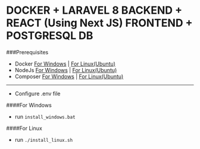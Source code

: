 # DOCKER + LARAVEL 8 BACKEND + REACT (Using Next JS) FRONTEND + POSTGRESQL DB

###Prerequisites
* Docker [For Windows](https://docs.docker.com/docker-for-windows/install/) | [For Linux(Ubuntu)](https://docs.docker.com/engine/install/ubuntu/)
* NodeJs [For Windows](https://nodejs.org/en/download/) | [For Linux(Ubuntu)](https://www.digitalocean.com/community/tutorials/how-to-install-node-js-on-ubuntu-18-04)
* Composer
[For Windows](https://getcomposer.org/download/) | [For Linux(Ubuntu)](https://www.ionos.com/community/hosting/php/install-and-use-php-composer-on-ubuntu-1604/)
---
- Configure .env file

####For Windows
- run `install_windows.bat`

####For Linux
- run `./install_linux.sh`